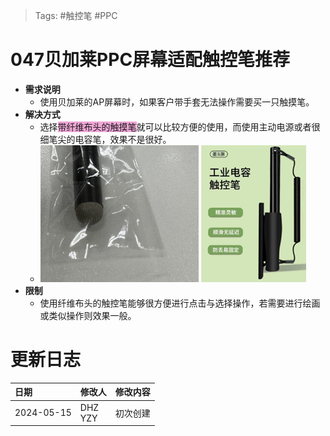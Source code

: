 > Tags: #触控笔 #PPC

# 047贝加莱PPC屏幕适配触控笔推荐

- **需求说明**
    - 使用贝加莱的AP屏幕时，如果客户带手套无法操作需要买一只触摸笔。
- **解决方式**
    - 选择<span style="background:#F0A7D8">带纤维布头的触摸笔</span>就可以比较方便的使用，而使用主动电源或者很细笔尖的电容笔，效果不是很好。
    - ![](FILES/047贝加莱PPC屏幕适配触控笔推荐/image-20240515224319899.png)
- **限制**
    - 使用纤维布头的触控笔能够很方便进行点击与选择操作，若需要进行绘画或类似操作则效果一般。

# 更新日志

| 日期         | 修改人        | 修改内容 |
| :--------- | :--------- | :--- |
| 2024-05-15 | DHZ<br>YZY | 初次创建 |
